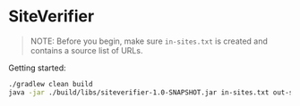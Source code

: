 # SiteVerifier

> NOTE: Before you begin, make sure `in-sites.txt` is created and contains a source list of URLs.

Getting started:
```bash
./gradlew clean build
java -jar ./build/libs/siteverifier-1.0-SNAPSHOT.jar in-sites.txt out-sites.txt
```